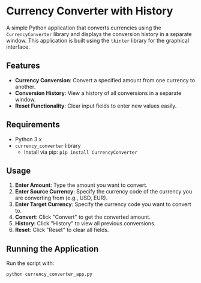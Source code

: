 # Currency Converter with History

A simple Python application that converts currencies using the `CurrencyConverter` library and displays the conversion history in a separate window. This application is built using the `tkinter` library for the graphical interface.

## Features

- **Currency Conversion**: Convert a specified amount from one currency to another.
- **Conversion History**: View a history of all conversions in a separate window.
- **Reset Functionality**: Clear input fields to enter new values easily.

## Requirements

- Python 3.x
- `currency_converter` library
  - Install via pip: `pip install CurrencyConverter`
  
## Usage

1. **Enter Amount**: Type the amount you want to convert.
2. **Enter Source Currency**: Specify the currency code of the currency you are converting from (e.g., USD, EUR).
3. **Enter Target Currency**: Specify the currency code you want to convert to.
4. **Convert**: Click "Convert" to get the converted amount.
5. **History**: Click "History" to view all previous conversions.
6. **Reset**: Click "Reset" to clear all fields.

## Running the Application

Run the script with:
```bash
python currency_converter_app.py
